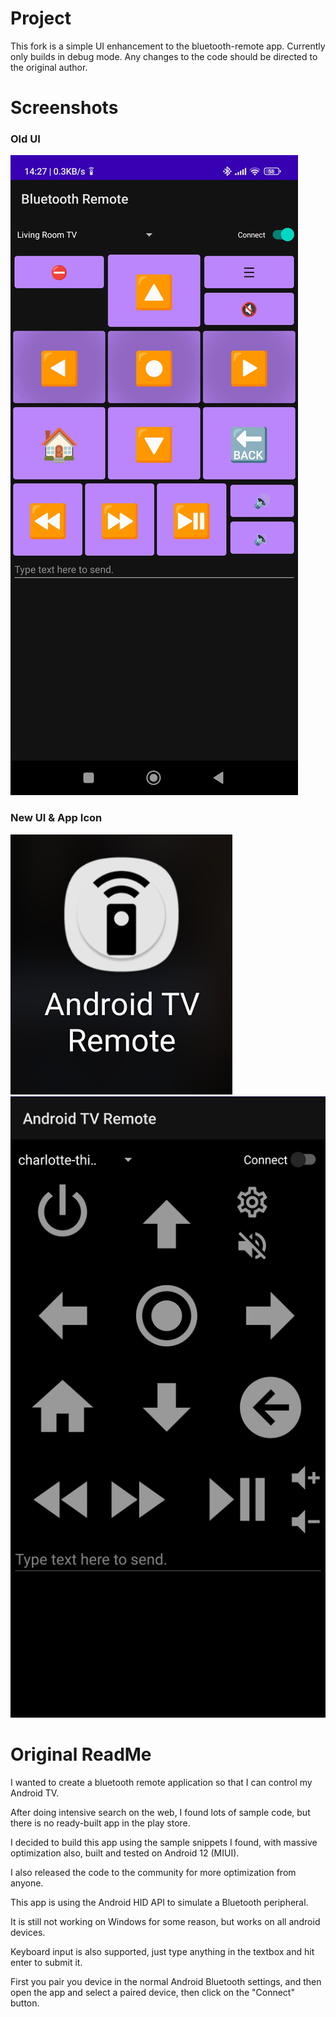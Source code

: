 # Project

This fork is a simple UI enhancement to the bluetooth-remote app. Currently only builds in debug mode. Any changes to the code should be directed to the original author. 

# Screenshots

### Old UI
![](Screenshot_2022-07-17-14-27-33-619_com.app.bluetoothremote.jpg)

### New UI & App Icon
![](Screenshot-20221203-033051-One-UI-Home.png)
![](Screenshot-20221203-033102-Android-TV-Remote.png)

# Original ReadMe

I wanted to create a bluetooth remote application so that I can control my Android TV.

After doing intensive search on the web, I found lots of sample code, but there is no ready-built app in the play store.

I decided to build this app using the sample snippets I found, with massive optimization also, built and tested on
Android 12 (MIUI).

I also released the code to the community for more optimization from anyone.

This app is using the Android HID API to simulate a Bluetooth peripheral.

It is still not working on Windows for some reason, but works on all android devices.

Keyboard input is also supported, just type anything in the textbox and hit enter to submit it.

First you pair you device in the normal Android Bluetooth settings, and then open the app and select a paired device,
then click on the "Connect" button.
